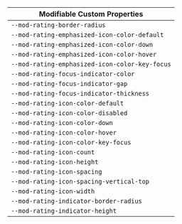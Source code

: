 | Modifiable Custom Properties |
| --- |
| `--mod-rating-border-radius` |
| `--mod-rating-emphasized-icon-color-default` |
| `--mod-rating-emphasized-icon-color-down` |
| `--mod-rating-emphasized-icon-color-hover` |
| `--mod-rating-emphasized-icon-color-key-focus` |
| `--mod-rating-focus-indicator-color` |
| `--mod-rating-focus-indicator-gap` |
| `--mod-rating-focus-indicator-thickness` |
| `--mod-rating-icon-color-default` |
| `--mod-rating-icon-color-disabled` |
| `--mod-rating-icon-color-down` |
| `--mod-rating-icon-color-hover` |
| `--mod-rating-icon-color-key-focus` |
| `--mod-rating-icon-count` |
| `--mod-rating-icon-height` |
| `--mod-rating-icon-spacing` |
| `--mod-rating-icon-spacing-vertical-top` |
| `--mod-rating-icon-width` |
| `--mod-rating-indicator-border-radius` |
| `--mod-rating-indicator-height` |